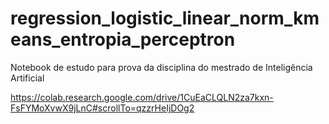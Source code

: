 # regression_logistic_linear_norm_kmeans_entropia_perceptron
Notebook de estudo para prova da disciplina do mestrado de Inteligência Artificial

https://colab.research.google.com/drive/1CuEaCLQLN2za7kxn-FsFYMoXvwX9jLnC#scrollTo=qzzrHeIjDOg2

